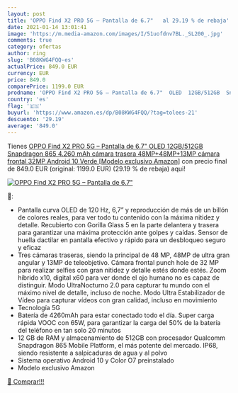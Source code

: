 ```yaml
---
layout: post
title: 'OPPO Find X2 PRO 5G – Pantalla de 6.7"   al 29.19 % de rebaja'
date: 2021-01-14 13:01:41
image: 'https://m.media-amazon.com/images/I/51uofdnv7BL._SL200_.jpg'
comments: true
category: ofertas
author: ring
slug: 'B08KWG4FQQ-es'
actualPrice: 849.0 EUR
currency: EUR
price: 849.0
comparePrice: 1199.0 EUR
prodname: 'OPPO Find X2 PRO 5G – Pantalla de 6.7"  OLED  12GB/512GB  Snapdragon 865  4.260 mAh  cámara trasera 48MP+48MP+13MP  cámara frontal 32MP  Android 10   Verde [Modelo exclusivo Amazon]'
country: 'es'
flag: '🇪🇸'
buyurl: 'https://www.amazon.es/dp/B08KWG4FQQ/?tag=tolees-21'
descuento: '29.19'
average: '849.0'
---
```


Tienes [OPPO Find X2 PRO 5G – Pantalla de 6.7"  OLED  12GB/512GB  Snapdragon 865  4.260 mAh  cámara trasera 48MP+48MP+13MP  cámara frontal 32MP  Android 10   Verde [Modelo exclusivo Amazon]](https://www.amazon.es/dp/B08KWG4FQQ/?tag=tolees-21) con precio final de  849.0 EUR (original: 1199.0 EUR) (29.19 %  de rebaja) aqui!

[![OPPO Find X2 PRO 5G – Pantalla de 6.7"  ](https://m.media-amazon.com/images/I/51uofdnv7BL._SL200_.jpg)](https://www.amazon.es/dp/B08KWG4FQQ/?tag=tolees-21)

🔎:

- Pantalla curva OLED de 120 Hz, 6,7” y reproducción de más de un billón de colores reales, para ver todo tu contenido con la máxima nitidez y detalle. Recubierto con Gorilla Glass 5 en la parte delantera y trasera para garantizar una máxima protección ante golpes y caídas. Sensor de huella dactilar en pantalla efectivo y rápido para un desbloqueo seguro y eficaz
- Tres cámaras traseras, siendo la principal de 48 MP, 48MP de ultra gran angular y 13MP de teleobjetivo. Cámara frontal punch hole de 32 MP para realizar selfies con gran nitidez y detalle estés donde estés. Zoom híbrido x10, digital x60 para ver donde el ojo humano no es capaz de distinguir. Modo UltraNocturno 2.0 para capturar tu mundo con el máximo nivel de detalle, incluso de noche. Modo Ultra Estabilizador de Vídeo para capturar vídeos con gran calidad, incluso en movimiento
- Tecnología 5G
- Batería de 4260mAh para estar conectado todo el día. Super carga rápida VOOC con 65W, para garantizar la carga del 50% de la batería del teléfono en tan solo 20 minutos
- 12 GB de RAM y almacenamiento de 512GB con procesador Qualcomm Snapdragon 865 Mobile Platform, el más potente del mercado. IP68, siendo resistente a salpicaduras de agua y al polvo
- Sistema operativo Android 10 y Color O7 preinstalado
- Modelo exclusivo Amazon

[🛒 Comprar!!!](https://www.amazon.es/dp/B08KWG4FQQ/?tag=tolees-21)
